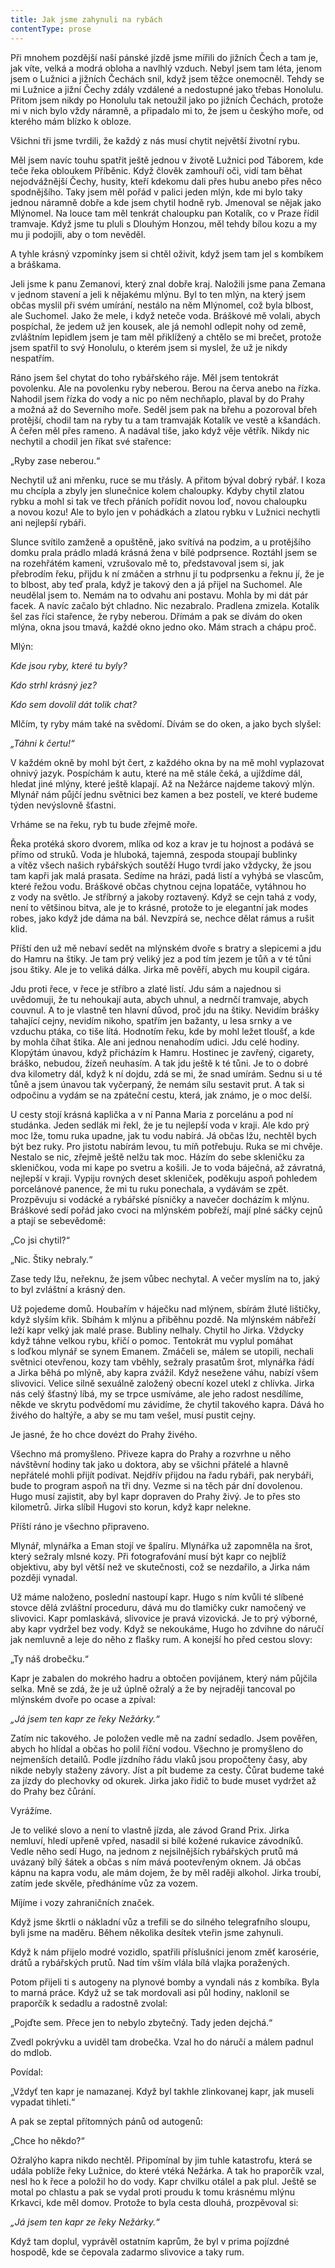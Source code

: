 ```yaml
---
title: Jak jsme zahynuli na rybách
contentType: prose
---
```


  

Při mnohem pozdější naší pánské jízdě jsme mířili do jižních Čech a tam je, jak víte, velká a modrá obloha a navlhlý vzduch. Nebyl jsem tam léta, jenom jsem o Lužnici a jižních Čechách snil, když jsem těžce onemocněl. Tehdy se mi Lužnice a jižní Čechy zdály vzdálené a nedostupné jako třebas Honolulu. Přitom jsem nikdy po Honolulu tak netoužil jako po jižních Čechách, protože mi v nich bylo vždy náramně, a připadalo mi to, že jsem u českýho moře, od kterého mám blízko k obloze.

Všichni tři jsme tvrdili, že každý z nás musí chytit největší životní rybu.

Měl jsem navíc touhu spatřit ještě jednou v životě Lužnici pod Táborem, kde teče řeka obloukem Příběnic. Když člověk zamhouří oči, vidí tam běhat nejodvážnější Čechy, husity, kteří kdekomu dali přes hubu anebo přes něco spodnějšího. Taky jsem měl pořád v palici jeden mlýn, kde mi bylo taky jednou náramně dobře a kde jsem chytil hodně ryb. Jmenoval se nějak jako Mlýnomel. Na louce tam měl tenkrát chaloupku pan Kotalík, co v Praze řídil tramvaje. Když jsme tu pluli s Dlouhým Honzou, měl tehdy bílou kozu a my mu ji podojili, aby o tom nevěděl.

A tyhle krásný vzpomínky jsem si chtěl oživit, když jsem tam jel s kombíkem a bráškama.

Jeli jsme k panu Zemanovi, který znal dobře kraj. Naložili jsme pana Zemana v jednom stavení a jeli k nějakému mlýnu. Byl to ten mlýn, na který jsem občas myslil při svém umírání, nestálo na něm Mlýnomel, což byla blbost, ale Suchomel. Jako že mele, i když neteče voda. Bráškové mě volali, abych pospíchal, že jedem už jen kousek, ale já nemohl odlepit nohy od země, zvláštním lepidlem jsem je tam měl přiklížený a chtělo se mi brečet, protože jsem spatřil to svý Honolulu, o kterém jsem si myslel, že už je nikdy nespatřím.

Ráno jsem šel chytat do toho rybářského ráje. Měl jsem tentokrát povolenku. Ale na povolenku ryby neberou. Berou na červa anebo na řízka. Nahodil jsem řízka do vody a nic po něm nechňaplo, plaval by do Prahy a možná až do Severního moře. Seděl jsem pak na břehu a pozoroval břeh protější, chodil tam na ryby tu a tam tramvaják Kotalík ve vestě a kšandách. A čeřen měl přes rameno. A nadával tiše, jako když věje větřík. Nikdy nic nechytil a chodil jen říkat své stařence:

„Ryby zase neberou.“

Nechytil už ani mřenku, ruce se mu třásly. A přitom býval dobrý rybář. I koza mu chcípla a zbyly jen slunečnice kolem chaloupky. Kdyby chytil zlatou rybku a mohl si tak ve třech přáních pořídit novou loď, novou chaloupku a novou kozu! Ale to bylo jen v pohádkách a zlatou rybku v Lužnici nechytli ani nejlepší rybáři.

Slunce svítilo zamženě a opuštěně, jako svítívá na podzim, a u protějšího domku prala prádlo mladá krásná žena v bílé podprsence. Roztáhl jsem se na rozehřátém kameni, vzrušovalo mě to, představoval jsem si, jak přebrodím řeku, přijdu k ní zmáčen a strhnu jí tu podprsenku a řeknu jí, že je to blbost, aby teď prala, když je takový den a já přijel na Suchomel. Ale neudělal jsem to. Nemám na to odvahu ani postavu. Mohla by mi dát pár facek. A navíc začalo být chladno. Nic nezabralo. Pradlena zmizela. Kotalík šel zas říci stařence, že ryby neberou. Dřímám a pak se dívám do oken mlýna, okna jsou tmavá, každé okno jedno oko. Mám strach a chápu proč.

Mlýn:

_Kde jsou ryby, které tu byly?_

_Kdo strhl krásný jez?_

_Kdo sem dovolil dát tolik chat?_

Mlčím, ty ryby mám také na svědomí. Dívám se do oken, a jako bych slyšel:

_„Táhni k čertu!“_

V každém okně by mohl být čert, z každého okna by na mě mohl vyplazovat ohnivý jazyk. Pospíchám k autu, které na mě stále čeká, a ujíždíme dál, hledat jiné mlýny, které ještě klapají. Až na Nežárce najdeme takový mlýn. Mlynář nám půjčí jednu světnici bez kamen a bez postelí, ve které budeme týden nevýslovně šťastni.

Vrháme se na řeku, ryb tu bude zřejmě moře.

Řeka protéká skoro dvorem, mlíka od koz a krav je tu hojnost a podává se přímo od struků. Voda je hluboká, tajemná, zespoda stoupají bublinky a vítěz všech našich rybářských soutěží Hugo tvrdí jako vždycky, že jsou tam kapři jak malá prasata. Sedíme na hrázi, padá listí a vyhýbá se vlascům, které řežou vodu. Bráškové občas chytnou cejna lopatáče, vytáhnou ho z vody na světlo. Je stříbrný a jakoby roztavený. Když se cejn tahá z vody, není to většinou bitva, ale je to krásné, protože to je elegantní jak modes robes, jako když jde dáma na bál. Nevzpírá se, nechce dělat rámus a rušit klid.

Příští den už mě nebaví sedět na mlýnském dvoře s bratry a slepicemi a jdu do Hamru na štiky. Je tam prý veliký jez a pod tím jezem je tůň a v té tůni jsou štiky. Ale je to veliká dálka. Jirka mě pověří, abych mu koupil cigára.

Jdu proti řece, v řece je stříbro a zlaté listí. Jdu sám a najednou si uvědomuji, že tu nehoukají auta, abych uhnul, a nedrnčí tramvaje, abych couvnul. A to je vlastně ten hlavní důvod, proč jdu na štiky. Nevidím brášky tahající cejny, nevidím nikoho, spatřím jen bažanty, u lesa srnky a ve vzduchu ptáka, co tiše lítá. Hodnotím řeku, kde by mohl ležet tloušť, a kde by mohla číhat štika. Ale ani jednou nenahodím udici. Jdu celé hodiny. Klopýtám únavou, když přicházím k Hamru. Hostinec je zavřený, cigarety, bráško, nebudou, žízeň neuhasím. A tak jdu ještě k té tůni. Je to o dobré dva kilometry dál, když k ní dojdu, zdá se mi, že snad umírám. Sednu si u té tůně a jsem únavou tak vyčerpaný, že nemám sílu sestavit prut. A tak si odpočinu a vydám se na zpáteční cestu, která, jak známo, je o moc delší.

U cesty stojí krásná kaplička a v ní Panna Maria z porcelánu a pod ní studánka. Jeden sedlák mi řekl, že je tu nejlepší voda v kraji. Ale kdo prý moc lže, tomu ruka upadne, jak tu vodu nabírá. Já občas lžu, nechtěl bych být bez ruky. Pro jistotu nabírám levou, tu míň potřebuju. Ruka se mi chvěje. Nestalo se nic, zřejmě ještě nelžu tak moc. Házím do sebe skleničku za skleničkou, voda mi kape po svetru a košili. Je to voda báječná, až závratná, nejlepší v kraji. Vypiju rovných deset skleniček, poděkuju aspoň pohledem porcelánové panence, že mi tu ruku ponechala, a vydávám se zpět. Prozpěvuju si vodácké a rybářské písničky a navečer docházím k mlýnu. Bráškové sedí pořád jako cvoci na mlýnském pobřeží, mají plné sáčky cejnů a ptají se sebevědomě:

„Co jsi chytil?“

„Nic. Štiky nebraly.“

Zase tedy lžu, neřeknu, že jsem vůbec nechytal. A večer myslím na to, jaký to byl zvláštní a krásný den.

Už pojedeme domů. Houbařím v háječku nad mlýnem, sbírám žluté lištičky, když slyším křik. Sbíhám k mlýnu a přiběhnu pozdě. Na mlýnském nábřeží leží kapr velký jak malé prase. Bubliny nelhaly. Chytil ho Jirka. Vždycky když táhne velkou rybu, křičí o pomoc. Tentokrát mu vyplul pomáhat s loďkou mlynář se synem Emanem. Zmáčeli se, málem se utopili, nechali světnici otevřenou, kozy tam vběhly, sežraly prasatům šrot, mlynářka řádí a Jirka běhá po mlýně, aby kapra zvážil. Když nesežene váhu, nabízí všem slivovici. Velice silně sexuálně založený obecní kozel utekl z chlívka. Jirka nás celý šťastný líbá, my se trpce usmíváme, ale jeho radost nesdílíme, někde ve skrytu podvědomí mu závidíme, že chytil takového kapra. Dává ho živého do haltýře, a aby se mu tam vešel, musí pustit cejny.

Je jasné, že ho chce dovézt do Prahy živého.

Všechno má promyšleno. Přiveze kapra do Prahy a rozvrhne u něho návštěvní hodiny tak jako u doktora, aby se všichni přátelé a hlavně nepřátelé mohli přijít podívat. Nejdřív přijdou na řadu rybáři, pak nerybáři, bude to program aspoň na tři dny. Vezme si na těch pár dní dovolenou. Hugo musí zajistit, aby byl kapr dopraven do Prahy živý. Je to přes sto kilometrů. Jirka slíbil Hugovi sto korun, když kapr nelekne.

Příští ráno je všechno připraveno.

Mlynář, mlynářka a Eman stojí ve špalíru. Mlynářka už zapomněla na šrot, který sežraly mlsné kozy. Při fotografování musí být kapr co nejblíž objektivu, aby byl větší než ve skutečnosti, což se nezdařilo, a Jirka nám později vynadal.

Už máme naloženo, poslední nastoupí kapr. Hugo s ním kvůli té slíbené stovce dělá zvláštní proceduru, dává mu do tlamičky cukr namočený ve slivovici. Kapr pomlaskává, slivovice je pravá vizovická. Je to prý výborné, aby kapr vydržel bez vody. Když se nekoukáme, Hugo ho zdvihne do náručí jak nemluvně a leje do něho z flašky rum. A konejší ho před cestou slovy:

„Ty náš drobečku.“

Kapr je zabalen do mokrého hadru a obtočen povijánem, který nám půjčila selka. Mně se zdá, že je už úplně ožralý a že by nejraději tancoval po mlýnském dvoře po ocase a zpíval:

_„Já jsem ten kapr ze řeky Nežárky.“_

Zatím nic takového. Je položen vedle mě na zadní sedadlo. Jsem pověřen, abych ho hlídal a občas ho polil říční vodou. Všechno je promyšleno do nejmenších detailů. Podle jízdního řádu vlaků jsou propočteny časy, aby nikde nebyly staženy závory. Jíst a pít budeme za cesty. Čůrat budeme také za jízdy do plechovky od okurek. Jirka jako řidič to bude muset vydržet až do Prahy bez čůrání.

Vyrážíme.

Je to veliké slovo a není to vlastně jízda, ale závod Grand Prix. Jirka nemluví, hledí upřeně vpřed, nasadil si bílé kožené rukavice závodníků. Vedle něho sedí Hugo, na jednom z nejsilnějších rybářských prutů má uvázaný bílý šátek a občas s ním mává pootevřeným oknem. Já občas kápnu na kapra vodu, ale mám dojem, že by měl raději alkohol. Jirka troubí, zatím jede skvěle, předháníme vůz za vozem.

Míjíme i vozy zahraničních značek.

Když jsme škrtli o nákladní vůz a trefili se do silného telegrafního sloupu, byli jsme na maděru. Během několika desítek vteřin jsme zahynuli.

Když k nám přijelo modré vozidlo, spatřili příslušníci jenom změť karosérie, drátů a rybářských prutů. Nad tím vším vlála bílá vlajka poražených.

Potom přijeli ti s autogeny na plynové bomby a vyndali nás z kombíka. Byla to marná práce. Když už se tak mordovali asi půl hodiny, naklonil se praporčík k sedadlu a radostně zvolal:

„Pojďte sem. Přece jen to nebylo zbytečný. Tady jeden dejchá.“

Zvedl pokrývku a uviděl tam drobečka. Vzal ho do náručí a málem padnul do mdlob.

Povídal:

„Vždyť ten kapr je namazanej. Když byl takhle zlinkovanej kapr, jak museli vypadat tihleti.“

A pak se zeptal přítomných pánů od autogenů:

„Chce ho někdo?“

Ožralýho kapra nikdo nechtěl. Připomínal by jim tuhle katastrofu, která se udála poblíže řeky Lužnice, do které vtéká Nežárka. A tak ho praporčík vzal, nesl ho k řece a položil ho do vody. Kapr chvilku otálel a pak plul. Ještě se motal po chlastu a pak se vydal proti proudu k tomu krásnému mlýnu Krkavci, kde měl domov. Protože to byla cesta dlouhá, prozpěvoval si:

_„Já jsem ten kapr ze řeky Nežárky.“_

Když tam doplul, vyprávěl ostatním kaprům, že byl v prima pojízdné hospodě, kde se čepovala zadarmo slivovice a taky rum.
